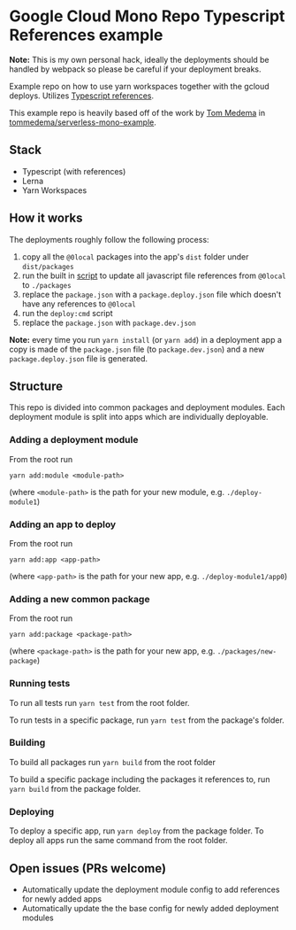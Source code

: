 # Google Cloud Mono Repo Typescript References example

**Note:** This is my own personal hack, ideally the deployments should be handled by webpack so please be careful if your deployment breaks.

Example repo on how to use yarn workspaces together with the gcloud deploys. Utilizes [Typescript references](https://blogs.msdn.microsoft.com/typescript/2018/07/30/announcing-typescript-3-0/#project-references).

This example repo is heavily based off of the work by [Tom Medema](https://github.com/tommedema) in [tommedema/serverless-mono-example](https://github.com/tommedema/serverless-mono-example).

## Stack

- Typescript (with references)
- Lerna
- Yarn Workspaces

## How it works

The deployments roughly follow the following process:

1. copy all the `@0local` packages into the app's `dist` folder under `dist/packages`
1. run the built in [script](./script) to update all javascript file references from `@0local` to `./packages`
1. replace the `package.json` with a `package.deploy.json` file which doesn't have any references to `@0local`
1. run the `deploy:cmd` script
1. replace the `package.json` with `package.dev.json` 

**Note:** every time you run `yarn install` (or `yarn add`) in a deployment app a copy is made of the `package.json` file (to `package.dev.json`) and a new `package.deploy.json` file is generated.

## Structure

This repo is divided into common packages and deployment modules. Each deployment module is split into apps which are individually deployable.

### Adding a deployment module

From the root run 

`yarn add:module <module-path>`

(where `<module-path>` is the path for your new module, e.g. `./deploy-module1`)

### Adding an app to deploy

From the root run

`yarn add:app <app-path>`

(where `<app-path>` is the path for your new app, e.g. `./deploy-module1/app0`)

### Adding a new common package

From the root run 

`yarn add:package <package-path>`

(where `<package-path>` is the path for your new app, e.g. `./packages/new-package`)

### Running tests

To run all tests run `yarn test` from the root folder.

To run tests in a specific package, run `yarn test` from the package's folder.

### Building

To build all packages run `yarn build` from the root folder

To build a specific package including the packages it references to, run `yarn build` from the package folder.

### Deploying

To deploy a specific app, run `yarn deploy` from the package folder. To deploy all apps run the same command from the root folder.

## Open issues (PRs welcome)

- Automatically update the deployment module config to add references for newly added apps
- Automatically update the the base config for newly added deployment modules
